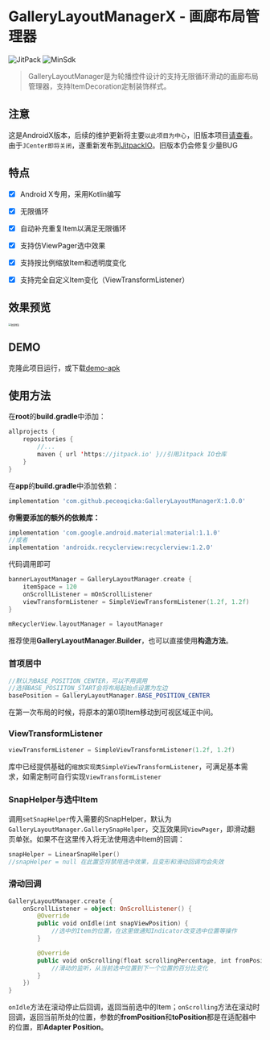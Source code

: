# GalleryLayoutManagerX - 画廊布局管理器

![JitPack](https://img.shields.io/badge/JitPack-v1.0.0-blue)
![MinSdk](https://img.shields.io/badge/MinSdk-19-green)

> GalleryLayoutManager是为轮播控件设计的支持无限循环滑动的画廊布局管理器，支持ItemDecoration定制装饰样式。	

## 注意

这是AndroidX版本，后续的维护更新将主要`以此项目为中心`，旧版本项目[请查看](https://github.com/peceoqicka/GalleryLayoutManager)。由于`JCenter即将关闭`，遂重新发布到[JitpackIO](https://www.jitpack.io/)。旧版本仍会修复少量BUG

## 特点
- [x] Android X专用，采用Kotlin编写
- [x] 无限循环
- [x] 自动补充重复Item以满足无限循环
- [x] 支持仿ViewPager选中效果
- [x] 支持按比例缩放Item和透明度变化
- [x] 支持完全自定义Item变化（ViewTransformListener）


## 效果预览

<img src="/previews/glm_1.gif" alt="效果预览" style="zoom:30%;" />

## DEMO

克隆此项目运行，或下载[demo-apk](https://github.com/peceoqicka/GalleryLayoutManagerX/blob/main/app/release/app-release.apk)

## 使用方法

在**root**的**build.gradle**中添加：

```kotlin
allprojects {
    repositories {
        //...
        maven { url 'https://jitpack.io' }//引用Jitpack IO仓库
    }
}
```

在**app**的**build.gradle**中添加依赖：
```groovy
implementation 'com.github.peceoqicka:GalleryLayoutManagerX:1.0.0'
```

**你需要添加的额外的依赖库：**

```groovy
implementation 'com.google.android.material:material:1.1.0'
//或者
implementation 'androidx.recyclerview:recyclerview:1.2.0'
```
代码调用即可
```kotlin
bannerLayoutManager = GalleryLayoutManager.create {
    itemSpace = 120
    onScrollListener = mOnScrollListener
    viewTransformListener = SimpleViewTransformListener(1.2f, 1.2f)
}
	
mRecyclerView.layoutManager = layoutManager
```
推荐使用**GalleryLayoutManager.Builder**，也可以直接使用**构造方法**。

### 首项居中

```java
//默认为BASE_POSITION_CENTER，可以不用调用
//选择BASE_POSIITON_START会将布局起始点设置为左边
basePosition = GalleryLayoutManager.BASE_POSITION_CENTER
```
在第一次布局的时候，将原本的第0项Item移动到可视区域正中间。

### ViewTransformListener

```kotlin
viewTransformListener = SimpleViewTransformListener(1.2f, 1.2f)
```
库中已经提供基础的`缩放实现类SimpleViewTransformListener`，可满足基本需求，如需定制可自行实现`ViewTransformListener`

### SnapHelper与选中Item

调用`setSnapHelper`传入需要的SnapHelper，默认为`GalleryLayoutManager.GallerySnapHelper`，交互效果同`ViewPager`，即滑动翻页单张。如果不在这里传入将无法使用选中Item的回调：

```kotlin
snapHelper = LinearSnapHelper()
//snapHelper = null 在此置空将禁用选中效果，且变形和滑动回调均会失效
```

### 滑动回调

```kotlin
GalleryLayoutManager.create {
    onScrollListener = object: OnScrollListener() {
        @Override
        public void onIdle(int snapViewPosition) {
			//选中的Item的位置，在这里做通知Indicator改变选中位置等操作
        }

        @Override
        public void onScrolling(float scrollingPercentage, int fromPosition, int toPosition) {
			//滑动的监听，从当前选中位置到下一个位置的百分比变化
        }
    })
}
```

`onIdle`方法在滚动停止后回调，返回当前选中的Item；`onScrolling`方法在滚动时回调，返回当前所处的位置，参数的**fromPosition**和**toPosition**都是在适配器中的位置，即**Adapter Position**。
